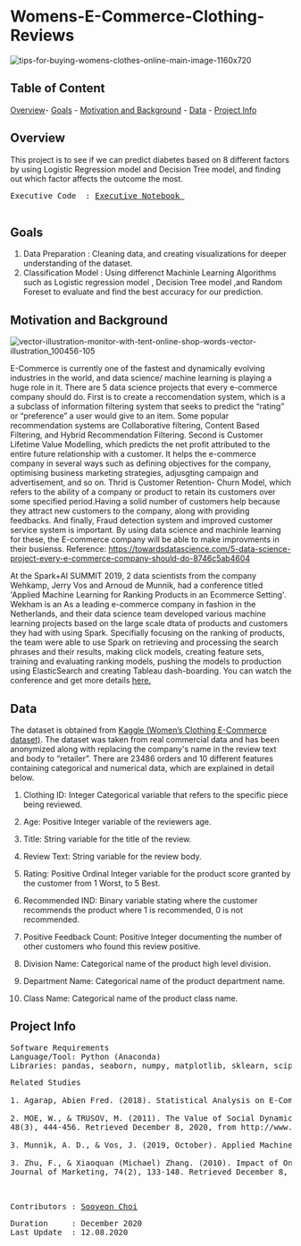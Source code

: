 # **Womens-E-Commerce-Clothing-Reviews**
![tips-for-buying-womens-clothes-online-main-image-1160x720](https://user-images.githubusercontent.com/70929605/101458204-91944d80-3904-11eb-8a31-de04610f85e7.jpg)



## **Table of Content**

[Overview](https://github.com/schoi15-umbc/Womens-E-Commerce-Clothing-Reviews#overview)-
[Goals](https://github.com/schoi15-umbc/Womens-E-Commerce-Clothing-Reviews#goals) -
[Motivation and Background](https://github.com/schoi15-umbc/Womens-E-Commerce-Clothing-Reviews#motivation-and-background) -
[Data](https://github.com/schoi15-umbc/Womens-E-Commerce-Clothing-Reviews#data) -
[Project Info](https://github.com/schoi15-umbc/Womens-E-Commerce-Clothing-Reviews#project-info) 


## **Overview**
This project is to see if we can predict diabetes based on 8 different factors by using Logistic Regression model and Decision Tree model, and finding out which factor affects the outcome the most. 

<pre>
Executive Code  : <a href=https://github.com/schoi15-umbc/Diabetes/blob/main/Codes/Diabetes_Report.ipynb>Executive Notebook </a> </a>

</pre>

## **Goals**
1. Data Preparation     : Cleaning data, and creating visualizations for deeper understanding of the dataset. 
2. Classification Model : Using differenct Machinle Learning Algorithms such as Logistic regression model , Decision Tree model ,and Random Foreset to evaluate and find the best  accuracy for our prediction.

## **Motivation and Background**
![vector-illustration-monitor-with-tent-online-shop-words-vector-illustration_100456-105](https://user-images.githubusercontent.com/70929605/101458164-85a88b80-3904-11eb-8248-73816520ca39.jpg)

E-Commerce is currently one of the fastest and dynamically evolving industries in the world, and data science/ machine learning is playing a huge role in it. There are 5 data science projects that every e-commerce company should do. First is to create a reccomendation system, which is a a subclass of information filtering system that seeks to predict the “rating” or “preference” a user would give to an item. Some popular recommendation systems are Collaborative filtering, Content Based Filtering, and Hybrid Recommendation Filtering. Second is Customer Lifetime Value Modelling, which predicts the net profit attributed to the entire future relationship with a customer. It helps the e-commerce company in several ways such as defining objectives for the company, optimising business marketing strategies, adjusgting campaign and advertisement, and so on. Thrid is Customer Retention- Churn Model, which refers to the ability of a company or product to retain its customers over some specified period.Having a solid number of customers help because they attract new customers to the company, along with providing feedbacks. And finally, Fraud detection system and improved customer service system is important. By using data science and machinle learning for these, the E-commerce company will be able to make improvments in their busienss. 
Reference: https://towardsdatascience.com/5-data-science-project-every-e-commerce-company-should-do-8746c5ab4604


At the Spark+AI SUMMIT 2019, 2 data scientists from the company Wehkamp, Jerry Vos and Arnoud de Munnik, had a conference titled 'Applied Machine Learning for Ranking Products in an Ecommerce Setting'. Wekham is an As a leading e-commerce company in fashion in the Netherlands, and their data science team developed various machine learning projects based on the large scale dtata of products and customers they had with using Spark. Specifially focusing on the ranking of products, the team were able to use Spark on retrieving and processing the search phrases and their results, making click models, creating feature sets, training and evaluating ranking models, pushing the models to production using ElasticSearch and creating Tableau dash-boarding. You can watch the conference and get more details [here.](https://databricks.com/session_eu19/applied-machine-learning-for-ranking-products-in-an-ecommerce-setting) 



## **Data**
The dataset is obtained from [Kaggle (Women’s Clothing E-Commerce dataset)](https://www.kaggle.com/nicapotato/womens-ecommerce-clothing-reviews). The dataset was taken from real commercial data and has been anonymized along with replacing the company's name in the review text and body to  “retailer”. There are 23486 orders and 10 different features containing categorical and numerical data, which are explained in detail below. 

1) Clothing ID: Integer Categorical variable that refers to the specific piece being reviewed.

2) Age: Positive Integer variable of the reviewers age.

3) Title: String variable for the title of the review.

4) Review Text: String variable for the review body.

5) Rating: Positive Ordinal Integer variable for the product score granted by the customer from 1 Worst, to 5 Best.

6) Recommended IND: Binary variable stating where the customer recommends the product where 1 is recommended, 0 is not recommended.

7) Positive Feedback Count: Positive Integer documenting the number of other customers who found this review positive.

8) Division Name: Categorical name of the product high level division.

9) Department Name: Categorical name of the product department name.

10) Class Name: Categorical name of the product class name.


## **Project Info**

<pre>
Software Requirements
Language/Tool: Python (Anaconda)
Libraries: pandas, seaborn, numpy, matplotlib, sklearn, scipy
</pre>

<pre>
Related Studies

1. Agarap, Abien Fred. (2018). Statistical Analysis on E-Commerce Reviews, with Sentiment Classification using Bidirectional Recurrent Neural Network. 

2. MOE, W., & TRUSOV, M. (2011). The Value of Social Dynamics in Online Product Ratings Forums. Journal of Marketing Research, 
48(3), 444-456. Retrieved December 8, 2020, from http://www.jstor.org/stable/23033850

3. Munnik, A. D., & Vos, J. (2019, October). Applied Machine Learning for Ranking Products in an Ecommerce Setting. Conference session presented at Spark+AI SUMMIT 2019. from https://databricks.com/session_eu19/applied-machine-learning-for-ranking-products-in-an-ecommerce-setting

3. Zhu, F., & Xiaoquan (Michael) Zhang. (2010). Impact of Online Consumer Reviews on Sales: The Moderating Role of Product and Consumer Characteristics. 
Journal of Marketing, 74(2), 133-148. Retrieved December 8, 2020, from http://www.jstor.org/stable/20619095


</pre>

<pre>
Contributors : <a href=https://github.com/schoi15-umbc>Sooyeon Choi</a>
</pre>

<pre>
Duration     : December 2020
Last Update  : 12.08.2020
</pre>

